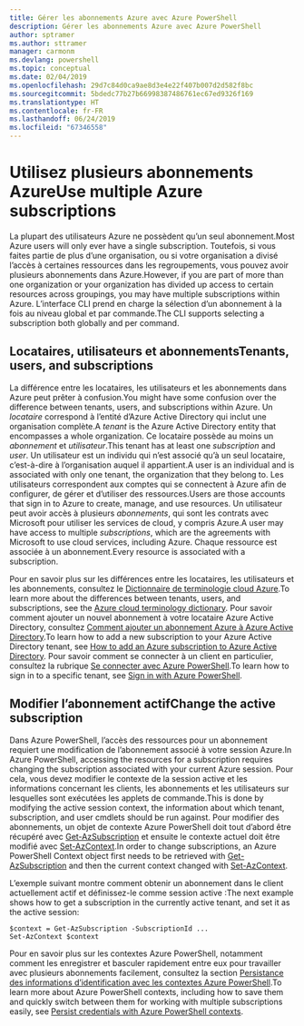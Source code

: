 ```yaml
---
title: Gérer les abonnements Azure avec Azure PowerShell
description: Gérer les abonnements Azure avec Azure PowerShell
author: sptramer
ms.author: sttramer
manager: carmonm
ms.devlang: powershell
ms.topic: conceptual
ms.date: 02/04/2019
ms.openlocfilehash: 29d7c84d0ca9ae8d3e4e22f407b007d2d582f8bc
ms.sourcegitcommit: 5bdedc77b27b66998387486761ec67ed9326f169
ms.translationtype: HT
ms.contentlocale: fr-FR
ms.lasthandoff: 06/24/2019
ms.locfileid: "67346558"
---
```

# <a name="use-multiple-azure-subscriptions"></a><span data-ttu-id="d92df-103">Utilisez plusieurs abonnements Azure</span><span class="sxs-lookup"><span data-stu-id="d92df-103">Use multiple Azure subscriptions</span></span>

<span data-ttu-id="d92df-104">La plupart des utilisateurs Azure ne possèdent qu’un seul abonnement.</span><span class="sxs-lookup"><span data-stu-id="d92df-104">Most Azure users will only ever have a single subscription.</span></span> <span data-ttu-id="d92df-105">Toutefois, si vous faites partie de plus d’une organisation, ou si votre organisation a divisé l’accès à certaines ressources dans les regroupements, vous pouvez avoir plusieurs abonnements dans Azure.</span><span class="sxs-lookup"><span data-stu-id="d92df-105">However, if you are part of more than one organization or your organization has divided up access to certain resources across groupings, you may have multiple subscriptions within Azure.</span></span> <span data-ttu-id="d92df-106">L’interface CLI prend en charge la sélection d’un abonnement à la fois au niveau global et par commande.</span><span class="sxs-lookup"><span data-stu-id="d92df-106">The CLI supports selecting a subscription both globally and per command.</span></span>

## <a name="tenants-users-and-subscriptions"></a><span data-ttu-id="d92df-107">Locataires, utilisateurs et abonnements</span><span class="sxs-lookup"><span data-stu-id="d92df-107">Tenants, users, and subscriptions</span></span>

<span data-ttu-id="d92df-108">La différence entre les locataires, les utilisateurs et les abonnements dans Azure peut prêter à confusion.</span><span class="sxs-lookup"><span data-stu-id="d92df-108">You might have some confusion over the difference between tenants, users, and subscriptions within Azure.</span></span> <span data-ttu-id="d92df-109">Un _locataire_ correspond à l’entité d’Azure Active Directory qui inclut une organisation complète.</span><span class="sxs-lookup"><span data-stu-id="d92df-109">A _tenant_ is the Azure Active Directory entity that encompasses a whole organization.</span></span> <span data-ttu-id="d92df-110">Ce locataire possède au moins un _abonnement_ et _utilisateur_.</span><span class="sxs-lookup"><span data-stu-id="d92df-110">This tenant has at least one _subscription_ and _user_.</span></span> <span data-ttu-id="d92df-111">Un utilisateur est un individu qui n’est associé qu’à un seul locataire, c’est-à-dire à l’organisation auquel il appartient.</span><span class="sxs-lookup"><span data-stu-id="d92df-111">A user is an individual and is associated with only one tenant, the organization that they belong to.</span></span> <span data-ttu-id="d92df-112">Les utilisateurs correspondent aux comptes qui se connectent à Azure afin de configurer, de gérer et d’utiliser des ressources.</span><span class="sxs-lookup"><span data-stu-id="d92df-112">Users are those accounts that sign in to Azure to create, manage, and use resources.</span></span>
<span data-ttu-id="d92df-113">Un utilisateur peut avoir accès à plusieurs _abonnements_, qui sont les contrats avec Microsoft pour utiliser les services de cloud, y compris Azure.</span><span class="sxs-lookup"><span data-stu-id="d92df-113">A user may have access to multiple _subscriptions_, which are the agreements with Microsoft to use cloud services, including Azure.</span></span> <span data-ttu-id="d92df-114">Chaque ressource est associée à un abonnement.</span><span class="sxs-lookup"><span data-stu-id="d92df-114">Every resource is associated with a subscription.</span></span>

<span data-ttu-id="d92df-115">Pour en savoir plus sur les différences entre les locataires, les utilisateurs et les abonnements, consultez le [Dictionnaire de terminologie cloud Azure](/azure/azure-glossary-cloud-terminology).</span><span class="sxs-lookup"><span data-stu-id="d92df-115">To learn more about the differences between tenants, users, and subscriptions, see the [Azure cloud terminology dictionary](/azure/azure-glossary-cloud-terminology).</span></span>  <span data-ttu-id="d92df-116">Pour savoir comment ajouter un nouvel abonnement à votre locataire Azure Active Directory, consultez [Comment ajouter un abonnement Azure à Azure Active Directory](/azure/active-directory/active-directory-how-subscriptions-associated-directory).</span><span class="sxs-lookup"><span data-stu-id="d92df-116">To learn how to add a new subscription to your Azure Active Directory tenant, see [How to add an Azure subscription to Azure Active Directory](/azure/active-directory/active-directory-how-subscriptions-associated-directory).</span></span>
<span data-ttu-id="d92df-117">Pour savoir comment se connecter à un client en particulier, consultez la rubrique [Se connecter avec Azure PowerShell](/powershell/azure/authenticate-azureps).</span><span class="sxs-lookup"><span data-stu-id="d92df-117">To learn how to sign in to a specific tenant, see [Sign in with Azure PowerShell](/powershell/azure/authenticate-azureps).</span></span>

## <a name="change-the-active-subscription"></a><span data-ttu-id="d92df-118">Modifier l’abonnement actif</span><span class="sxs-lookup"><span data-stu-id="d92df-118">Change the active subscription</span></span>

<span data-ttu-id="d92df-119">Dans Azure PowerShell, l’accès des ressources pour un abonnement requiert une modification de l’abonnement associé à votre session Azure.</span><span class="sxs-lookup"><span data-stu-id="d92df-119">In Azure PowerShell, accessing the resources for a subscription requires changing the subscription associated with your current Azure session.</span></span>
<span data-ttu-id="d92df-120">Pour cela, vous devez modifier le contexte de la session active et les informations concernant les clients, les abonnements et les utilisateurs sur lesquelles sont exécutées les applets de commande.</span><span class="sxs-lookup"><span data-stu-id="d92df-120">This is done by modifying the active session context, the information about which tenant, subscription, and user cmdlets should be run against.</span></span>
<span data-ttu-id="d92df-121">Pour modifier des abonnements, un objet de contexte Azure PowerShell doit tout d’abord être récupéré avec [Get-AzSubscription](/powershell/module/az.accounts/get-azsubscription) et ensuite le contexte actuel doit être modifié avec [Set-AzContext](/powershell/module/az.accounts/set-azcontext).</span><span class="sxs-lookup"><span data-stu-id="d92df-121">In order to change subscriptions, an Azure PowerShell Context object first needs to be retrieved with [Get-AzSubscription](/powershell/module/az.accounts/get-azsubscription) and then the current context changed with [Set-AzContext](/powershell/module/az.accounts/set-azcontext).</span></span>

<span data-ttu-id="d92df-122">L’exemple suivant montre comment obtenir un abonnement dans le client actuellement actif et définissez-le comme session active :</span><span class="sxs-lookup"><span data-stu-id="d92df-122">The next example shows how to get a subscription in the currently active tenant, and set it as the active session:</span></span>

```powershell-interactive
$context = Get-AzSubscription -SubscriptionId ...
Set-AzContext $context
```

<span data-ttu-id="d92df-123">Pour en savoir plus sur les contextes Azure PowerShell, notamment comment les enregistrer et basculer rapidement entre eux pour travailler avec plusieurs abonnements facilement, consultez la section [Persistance des informations d’identification avec les contextes Azure PowerShell](context-persistence.md).</span><span class="sxs-lookup"><span data-stu-id="d92df-123">To learn more about Azure PowerShell contexts, including how to save them and quickly switch between them for working with multiple subscriptions easily, see [Persist credentials with Azure PowerShell contexts](context-persistence.md).</span></span>
